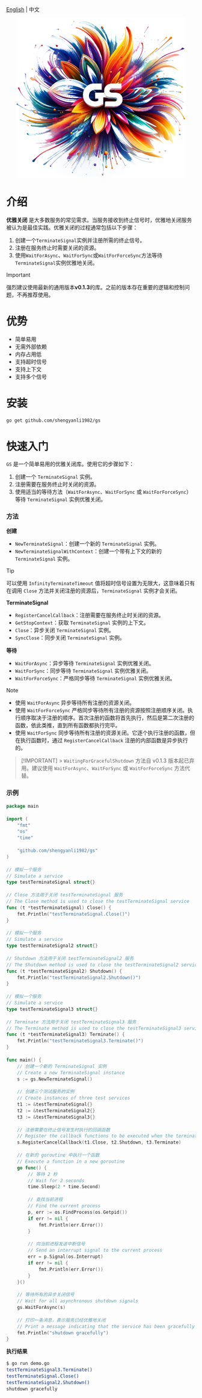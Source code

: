 [English](./README.md) | 中文

<div align="center">
	<img src="assets/logo.png" alt="logo" width="450px">
</div>

# 介绍

**优雅关闭** 是大多数服务的常见需求。当服务接收到终止信号时，优雅地关闭服务被认为是最佳实践。优雅关闭的过程通常包括以下步骤：

1. 创建一个`TerminateSignal`实例并注册所需的终止信号。
2. 注册在服务终止时需要关闭的资源。
3. 使用`WaitForAsync`、`WaitForSync`或`WaitForForceSync`方法等待`TerminateSignal`实例优雅地关闭。

> [!IMPORTANT]
> 强烈建议使用最新的通用版本**v0.1.3**的库。之前的版本存在重要的逻辑和控制问题，不再推荐使用。

# 优势

-   简单易用
-   无需外部依赖
-   内存占用低
-   支持超时信号
-   支持上下文
-   支持多个信号

# 安装

```bash
go get github.com/shengyanli1982/gs
```

# 快速入门

`GS` 是一个简单易用的优雅关闭库。使用它的步骤如下：

1. 创建一个 `TerminateSignal` 实例。
2. 注册需要在服务终止时关闭的资源。
3. 使用适当的等待方法（`WaitForAsync`、`WaitForSync` 或 `WaitForForceSync`）等待 `TerminateSignal` 实例优雅关闭。

### 方法

**创建**

-   `NewTerminateSignal`：创建一个新的 `TerminateSignal` 实例。
-   `NewTerminateSignalWithContext`：创建一个带有上下文的新的 `TerminateSignal` 实例。

> [!TIP]
> 可以使用 `InfinityTerminateTimeout` 值将超时信号设置为无限大，这意味着只有在调用 `Close` 方法并关闭注册的资源后，`TerminateSignal` 实例才会关闭。

**TerminateSignal**

-   `RegisterCancelCallback`：注册需要在服务终止时关闭的资源。
-   `GetStopContext`：获取 `TerminateSignal` 实例的上下文。
-   `Close`：异步关闭 `TerminateSignal` 实例。
-   `SyncClose`：同步关闭 `TerminateSignal` 实例。

**等待**

-   `WaitForAsync`：异步等待 `TerminateSignal` 实例优雅关闭。
-   `WaitForSync`：同步等待 `TerminateSignal` 实例优雅关闭。
-   `WaitForForceSync`：严格同步等待 `TerminateSignal` 实例优雅关闭。

> [!NOTE]
>
> -   使用 `WaitForAsync` 异步等待所有注册的资源关闭。
> -   使用 `WaitForForceSync` 严格同步等待所有注册的资源按照注册顺序关闭。执行顺序取决于注册的顺序。首次注册的函数将首先执行，然后是第二次注册的函数，依此类推，直到所有函数都执行完毕。
> -   使用 `WaitForSync` 同步等待所有注册的资源关闭。它逐个执行注册的函数，但在执行函数时，通过 `RegisterCancelCallback` 注册的内部函数是异步执行的。

> [!IMPORTANT] > `WaitingForGracefulShutdown` 方法自 v0.1.3 版本起已弃用。建议使用 `WaitForAsync`、`WaitForSync` 或 `WaitForForceSync` 方法代替。

### 示例

```go
package main

import (
	"fmt"
	"os"
	"time"

	"github.com/shengyanli1982/gs"
)

// 模拟一个服务
// Simulate a service
type testTerminateSignal struct{}

// Close 方法用于关闭 testTerminateSignal 服务
// The Close method is used to close the testTerminateSignal service
func (t *testTerminateSignal) Close() {
	fmt.Println("testTerminateSignal.Close()")
}

// 模拟一个服务
// Simulate a service
type testTerminateSignal2 struct{}

// Shutdown 方法用于关闭 testTerminateSignal2 服务
// The Shutdown method is used to close the testTerminateSignal2 service
func (t *testTerminateSignal2) Shutdown() {
	fmt.Println("testTerminateSignal2.Shutdown()")
}

// 模拟一个服务
// Simulate a service
type testTerminateSignal3 struct{}

// Terminate 方法用于关闭 testTerminateSignal3 服务
// The Terminate method is used to close the testTerminateSignal3 service
func (t *testTerminateSignal3) Terminate() {
	fmt.Println("testTerminateSignal3.Terminate()")
}

func main() {
	// 创建一个新的 TerminateSignal 实例
	// Create a new TerminateSignal instance
	s := gs.NewTerminateSignal()

	// 创建三个测试服务的实例
	// Create instances of three test services
	t1 := &testTerminateSignal{}
	t2 := &testTerminateSignal2{}
	t3 := &testTerminateSignal3{}

	// 注册需要在终止信号发生时执行的回调函数
	// Register the callback functions to be executed when the termination signal occurs
	s.RegisterCancelCallback(t1.Close, t2.Shutdown, t3.Terminate)

	// 在新的 goroutine 中执行一个函数
	// Execute a function in a new goroutine
	go func() {
		// 等待 2 秒
		// Wait for 2 seconds
		time.Sleep(2 * time.Second)

		// 查找当前进程
		// Find the current process
		p, err := os.FindProcess(os.Getpid())
		if err != nil {
			fmt.Println(err.Error())
		}

		// 向当前进程发送中断信号
		// Send an interrupt signal to the current process
		err = p.Signal(os.Interrupt)
		if err != nil {
			fmt.Println(err.Error())
		}
	}()

	// 等待所有的异步关闭信号
	// Wait for all asynchronous shutdown signals
	gs.WaitForAsync(s)

	// 打印一条消息，表示服务已经优雅地关闭
	// Print a message indicating that the service has been gracefully shut down
	fmt.Println("shutdown gracefully")
}
```

**执行结果**

```bash
$ go run demo.go
testTerminateSignal3.Terminate()
testTerminateSignal.Close()
testTerminateSignal2.Shutdown()
shutdown gracefully
```
